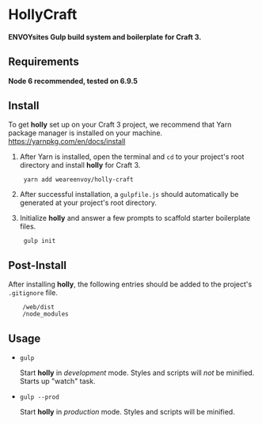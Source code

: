 # HollyCraft

#### ENVOYsites Gulp build system and boilerplate for Craft 3.

## Requirements
**Node 6 recommended, tested on 6.9.5**

## Install
To get **holly** set up on your Craft 3 project, we recommend that Yarn package manager is installed on your machine. 
https://yarnpkg.com/en/docs/install

1. After Yarn is installed, open the terminal and `cd` to your project's root directory and install **holly** for Craft 3.

        yarn add weareenvoy/holly-craft

2. After successful installation, a `gulpfile.js` should automatically be generated at your project's root directory. 

3. Initialize **holly** and answer a few prompts to scaffold starter boilerplate files. 

        gulp init

## Post-Install
After installing **holly**, the following entries should be added to the project's `.gitignore` file.

        /web/dist
        /node_modules

## Usage

* `gulp`

    Start **holly** in *development* mode. Styles and scripts will *not* be minified. Starts up "watch" task. 

* `gulp --prod`

    Start **holly** in *production* mode. Styles and scripts will be minified.

